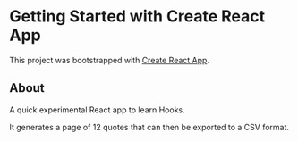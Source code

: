 # Getting Started with Create React App

This project was bootstrapped with [Create React App](https://github.com/facebook/create-react-app).

## About

A quick experimental React app to learn Hooks.

It generates a page of 12 quotes that can then be exported to a CSV format.
